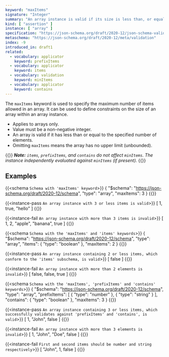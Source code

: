 ```yaml
---
keyword: "maxItems"
signature: "Integer"
summary: "An array instance is valid if its size is less than, or equal to, the value of this keyword."
kind: [ "assertion" ]
instance: [ "array" ]
specification: "https://json-schema.org/draft/2020-12/json-schema-validation.html#section-6.4.1"
metaschema: "https://json-schema.org/draft/2020-12/meta/validation"
index: -9
introduced_in: draft1
related:
  - vocabulary: applicator
    keyword: prefixItems
  - vocabulary: applicator
    keyword: items
  - vocabulary: validation
    keyword: minItems
  - vocabulary: applicator
    keyword: contains
---
```


The `maxItems` keyword is used to specify the maximum number of items allowed in an array. It can be used to define constraints on the size of an array within an array instance.
* Applies to arrays only.
* Value must be a non-negative integer.
* An array is valid if it has less than or equal to the specified number of elements.
* Omitting `maxItems` means the array has no upper limit (unbounded).

{{<alert>}}
_**Note:** `items`, `prefixItems`, and `contains` do not affect `minItems`. The instance independently evaluated against `minItems` (if present)._
{{</alert>}}

## Examples

{{<schema `Schema with 'maxItems' keyword`>}}
{
  "$schema": "https://json-schema.org/draft/2020-12/schema",
  "type": "array",
  "maxItems": 3
}
{{</schema>}}

{{<instance-pass `An array instance with 3 or less items is valid`>}}
[ 1, true, "hello" ]
{{</instance-pass>}}

{{<instance-fail `An array instance with more than 3 items is invalid`>}}
[ 1, 2, "apple", "banana", true ]
{{</instance-fail>}}

{{<schema `Schema with the 'maxItems' and 'items' keywords`>}}
{
  "$schema": "https://json-schema.org/draft/2020-12/schema",
  "type": "array",
  "items": { "type": "boolean" },
  "maxItems": 2
}
{{</schema>}}

{{<instance-pass `An array instance containing 2 or less items, which conform to the 'items' subschema, is valid`>}}
[ false ]
{{</instance-pass>}}

{{<instance-fail `An array instance with more than 2 elements is invalid`>}}
[ false, false, true ]
{{</instance-fail>}}

{{<schema `Schema with the 'maxItems', 'prefixItems' and 'contains' keywords`>}}
{
  "$schema": "https://json-schema.org/draft/2020-12/schema",
  "type": "array",
  "prefixItems": [
    { "type": "number" },
    { "type": "string" }
  ],
  "contains": { "type": "boolean" },
  "maxItems": 3
}
{{</schema>}}

{{<instance-pass `An array instance containing 3 or less items, which successfully validates against 'prefixItems' and 'contains', is valid`>}}
[ 1, "John", false ]
{{</instance-pass>}}

{{<instance-fail `An array instance with more than 3 elements is invalid`>}}
[ 1, "John", "Doe", false ]
{{</instance-fail>}}

{{<instance-fail `First and second items should be number and string respectively`>}}
[ "John", 1, false ]
{{</instance-fail>}}